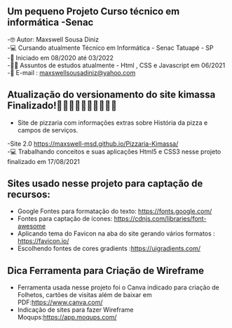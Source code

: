 ## Um pequeno Projeto Curso técnico em informática -Senac

-🤓 Autor: Maxswell Sousa Diniz <br>
-💻 Cursando atualmente Técnico em Informática - Senac Tatuapé - SP <br>
-🙌 Iniciado em 08/2020 até 03/2022<br>
-👨‍🎓 Assuntos de estudos atualmente - Html , CSS e Javascript em 06/2021<br>
-📧 E-mail : maxswellsousadiniz@yahoo.com

## Atualização do versionamento do site kimassa Finalizado!🍕🍕🍕🍕🥟🥟🥟🧆🧆🧆

- Site de pizzaria com informações extras sobre História da pizza e campos de serviços.

-Site 2.0 https://maxswell-msd.github.io/Pizzaria-Kimassa/ <br>
-💻 Trabalhando conceitos e suas aplicações Html5 e CSS3 nesse projeto finalizado em 17/08/2021


## Sites usado nesse projeto para captação de recursos:

- Google Fontes para formatação do texto: https://fonts.google.com/
- Fontes para captação de ícones: https://cdnjs.com/libraries/font-awesome
- Aplicando tema do Favicon na aba do site gerando vários formatos : https://favicon.io/
- Escolhendo fontes de cores gradients :https://uigradients.com/
## Dica Ferramenta para Criação de Wireframe

- Ferramenta usada nesse projeto foi o Canva indicado para criação de Folhetos, cartões de visitas além de baixar em PDF:https://www.canva.com/
- Indicação de sites para fazer Wireframe Moqups:https://app.moqups.com/

